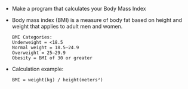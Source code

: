 - Make a program that calculates your Body Mass Index
- Body mass index (BMI) is a measure of body fat based on height and weight that applies to adult men and women.
    ```
    BMI Categories:
    Underweight = <18.5
    Normal weight = 18.5–24.9
    Overweight = 25–29.9
    Obesity = BMI of 30 or greater
    ```

- Calculation example:
    ```
    BMI = weight(kg) / height(meters²)
    ```